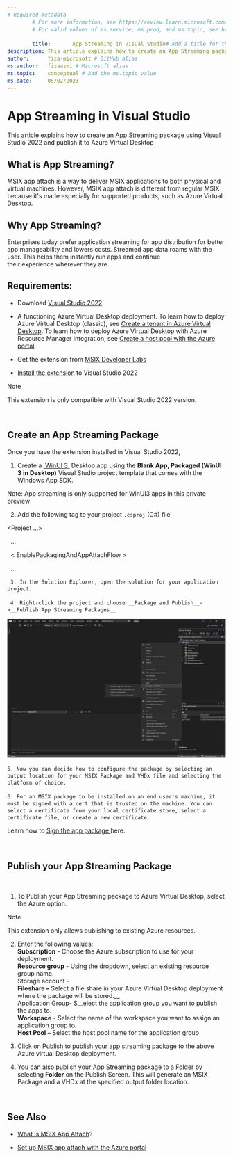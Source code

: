 ```yaml
---
# Required metadata
		# For more information, see https://review.learn.microsoft.com/en-us/help/platform/learn-editor-add-metadata?branch=main
		# For valid values of ms.service, ms.prod, and ms.topic, see https://review.learn.microsoft.com/en-us/help/platform/metadata-taxonomies?branch=main

		title:       App Streaming in Visual Studio# Add a title for the browser tab
description: This article explains how to create an App Streaming package using Visual Studio 2022 and publish it to Azure Virtual Desktop # Add a meaningful description for search results
author:      fiza-microsoft # GitHub alias
ms.author:   fizaazmi # Microsoft alias
ms.topic:    conceptual # Add the ms.topic value
ms.date:     05/02/2023
---
```


# App Streaming in Visual Studio

This article explains how to create an App Streaming package using Visual Studio 2022 and publish it to Azure Virtual Desktop   
  
## What is App Streaming?

  
MSIX app attach is a way to deliver MSIX applications to both physical and virtual machines. However, MSIX app attach is different from regular MSIX because it's made especially for supported products, such as Azure Virtual Desktop.  
  
## Why App Streaming?  
Enterprises today prefer application streaming for app distribution for better app manageability and lowers costs. Streamed app data roams with the user. This helps them instantly run apps and continue their experience wherever they are.   
  
## Requirements:  
- Download [Visual Studio 2022](https://visualstudio.microsoft.com/vs/)   
- A functioning Azure Virtual Desktop deployment. To learn how to deploy Azure Virtual Desktop (classic), see [Create a tenant in Azure Virtual Desktop](/azure/virtual-desktop/virtual-desktop-fall-2019/tenant-setup-azure-active-directory). To learn how to deploy Azure Virtual Desktop with Azure Resource Manager integration, see [Create a host pool with the Azure portal](/azure/virtual-desktop/create-host-pools-azure-marketplace).

- Get the extension from [MSIX Developer Labs](MSIX%20Developer%20Labs)
- [Install the extension](/visualstudio/ide/finding-and-using-visual-studio-extensions?view=vs-2022) to Visual Studio 2022  
  
> [!NOTE] 
> This extension is only compatible with Visual Studio 2022 version.

           

## Create an App Streaming Package  
Once you have the extension installed in Visual Studio 2022,   
  
1. Create a [ WinUI 3 ](/windows/apps/winui/winui3/create-your-first-winui3-app) Desktop app using the **Blank App, Packaged (WinUI 3 in Desktop)** Visual Studio project template that comes with the Windows App SDK.   
  
Note: App streaming is only supported for WinUI3 apps in this private preview  
  
2. Add the following tag to your project `.csproj` (C#) file  
  
<Project ...>

  ...

  < EnablePackagingAndAppAttachFlow >

  ...

     3. In the Solution Explorer, open the solution for your application project.  

     4. Right-click the project and choose __Package and Publish__->__Publish App Streaming Packages__  

![Publish App Streaming Packages Img](media/desktop-to-uwp-packaging-dot-net/publish-app-streaming-packages-img.png)

    5. Now you can decide how to configure the package by selecting an output location for your MSIX Package and VHDx file and selecting the platform of choice.   

    6. For an MSIX package to be installed on an end user's machine, it must be signed with a cert that is trusted on the machine. You can select a certificate from your local certificate store, select a certificate file, or create a new certificate.  
Learn how to [Sign the app package ](/windows/msix/package/sign-app-package-using-signtool)here.

 

## Publish your App Streaming Package

 

1. To Publish your App Streaming package to Azure Virtual Desktop, select the Azure option.

> [!NOTE] 
> This extension only allows publishing to existing Azure resources.

2. Enter the following values:  
**Subscription** - Choose the Azure subscription to use for your deployment.  
**Resource group -** Using the dropdown, select an existing resource group name.  
Storage account -   
__Fileshare –__ Select a file share in your Azure Virtual Desktop deployment where the package will be stored.__  
Application Group- S__elect the application group you want to publish the apps to.  
__Workspace__ - Select the name of the workspace you want to assign an application group to.  
__Host Pool__ – Select the host pool name for the application group

3. Click on Publish to publish your app streaming package to the above Azure virtual Desktop deployment.

4. You can also publish your App Streaming package to a Folder by selecting __Folder__ on the Publish Screen. This will generate an MSIX Package and a VHDx at the specified output folder location.

 

## See Also

- [What is MSIX App Attach](/azure/virtual-desktop/what-is-app-attach)?

- [Set up MSIX app attach with the Azure portal](/azure/virtual-desktop/app-attach-azure-portal)

 


